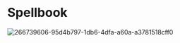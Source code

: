 ```


```
# Spellbook
![266739606-95d4b797-1db6-4dfa-a60a-a3781518cff0](https://github.com/user-attachments/assets/9eca4fad-368c-4059-a5b7-a6e669e80a99)

